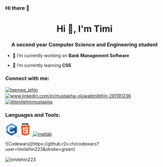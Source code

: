### Hi there 👋
<h1 align="center">Hi 👋, I'm Timi</h1>
<h3 align="center">A second year Computer Science and Engineering student</h3>

- 🔭 I’m currently working on **Bank Management Software**

- 🌱 I’m currently learning **CSS**

<h3 align="left">Connect with me:</h3>
<p align="left">
<a href="https://twitter.com/teemee_lehin" target="blank"><img align="center" src="https://raw.githubusercontent.com/rahuldkjain/github-profile-readme-generator/master/src/images/icons/Social/twitter.svg" alt="teemee_lehin" height="30" width="40" /></a>
<a href="https://linkedin.com/in/www.linkedin.com/in/mustapha-olúwatìmíléhìn-291191236" target="blank"><img align="center" src="https://raw.githubusercontent.com/rahuldkjain/github-profile-readme-generator/master/src/images/icons/Social/linked-in-alt.svg" alt="www.linkedin.com/in/mustapha-olúwatìmíléhìn-291191236" height="30" width="40" /></a>
<a href="https://medium.com/@timilehinmustapha" target="blank"><img align="center" src="https://raw.githubusercontent.com/rahuldkjain/github-profile-readme-generator/master/src/images/icons/Social/medium.svg" alt="@timilehinmustapha" height="30" width="40" /></a>
</p>

<h3 align="left">Languages and Tools:</h3>
<p align="left"> <a href="https://www.cprogramming.com/" target="_blank" rel="noreferrer"> <img src="https://raw.githubusercontent.com/devicons/devicon/master/icons/c/c-original.svg" alt="c" width="40" height="40"/> </a> <a href="https://www.w3.org/html/" target="_blank" rel="noreferrer"> <img src="https://raw.githubusercontent.com/devicons/devicon/master/icons/html5/html5-original-wordmark.svg" alt="html5" width="40" height="40"/> </a> <a href="https://www.mathworks.com/" target="_blank" rel="noreferrer"> <img src="https://upload.wikimedia.org/wikipedia/commons/2/21/Matlab_Logo.png" alt="matlab" width="40" height="40"/> </a> </p>
![Codewars](https://github.r2v.ch/codewars?user=timilehin223&stroke=green)
<p><img align="center" src="https://github-readme-stats.vercel.app/api/top-langs?username=timilehin223&show_icons=true&locale=en&layout=compact" alt="timilehin223" /></p>


<!--
**timilehin223/timilehin223** is a ✨ _special_ ✨ repository because its `README.md` (this file) appears on your GitHub profile.

Here are some ideas to get you started:

- 🔭 I’m currently working on ...
- 🌱 I’m currently learning ...
- 👯 I’m looking to collaborate on ...
- 🤔 I’m looking for help with ...
- 💬 Ask me about ...
- 📫 How to reach me: ...
- 😄 Pronouns: ...
- ⚡ Fun fact: ...
-->
